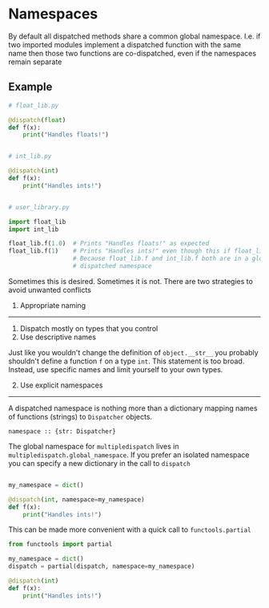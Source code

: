 Namespaces
==========

By default all dispatched methods share a common global namespace.  I.e. if two
imported modules implement a dispatched function with the same name then those
two functions are co-dispatched, even if the namespaces remain separate


Example
-------

```Python
# float_lib.py

@dispatch(float)
def f(x):
    print("Handles floats!")


# int_lib.py

@dispatch(int)
def f(x):
    print("Handles ints!")


# user_library.py

import float_lib
import int_lib

float_lib.f(1.0)  # Prints "Handles floats!" as expected
float_lib.f(1)    # Prints "Handles ints!" even though this if float_lib.f
                  # Because float_lib.f and int_lib.f both are in a globally
                  # dispatched namespace
```

Sometimes this is desired.  Sometimes it is not.  There are two strategies to
avoid unwanted conflicts

1. Appropriate naming
---------------------

1.  Dispatch mostly on types that you control
2.  Use descriptive names

Just like you wouldn't change the definition of `object.__str__` you probably
shouldn't define a function `f` on a type `int`.  This statement is too broad.
Instead, use specific names and limit yourself to your own types.

2. Use explicit namespaces
--------------------------

A dispatched namespace is nothing more than a dictionary mapping names of
functions (strings) to `Dispatcher` objects.

    namespace :: {str: Dispatcher}

The global namespace for `multipledispatch` lives in
`multipledispatch.global_namespace`.  If you prefer an isolated namespace you
can specify a new dictionary in the call to `dispatch`

```Python

my_namespace = dict()

@dispatch(int, namespace=my_namespace)
def f(x):
    print("Handles ints!")
```

This can be made more convenient with a quick call to `functools.partial`

```Python
from functools import partial

my_namespace = dict()
dispatch = partial(dispatch, namespace=my_namespace)

@dispatch(int)
def f(x):
    print("Handles ints!")
```
